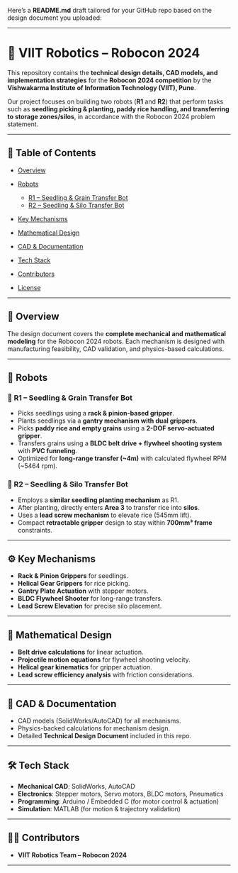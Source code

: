 Here’s a **README.md** draft tailored for your GitHub repo based on the design document you uploaded:

---

# 🤖 VIIT Robotics – Robocon 2024

This repository contains the **technical design details, CAD models, and implementation strategies** for the **Robocon 2024 competition** by the **Vishwakarma Institute of Information Technology (VIIT), Pune**.

Our project focuses on building two robots (**R1** and **R2**) that perform tasks such as **seedling picking & planting, paddy rice handling, and transferring to storage zones/silos**, in accordance with the Robocon 2024 problem statement.

---

## 📑 Table of Contents

* [Overview](#overview)
* [Robots](#robots)

  * [R1 – Seedling & Grain Transfer Bot](#r1--seedling--grain-transfer-bot)
  * [R2 – Seedling & Silo Transfer Bot](#r2--seedling--silo-transfer-bot)
* [Key Mechanisms](#key-mechanisms)
* [Mathematical Design](#mathematical-design)
* [CAD & Documentation](#cad--documentation)
* [Tech Stack](#tech-stack)
* [Contributors](#contributors)
* [License](#license)

---

## 📌 Overview

The design document covers the **complete mechanical and mathematical modeling** for the Robocon 2024 robots. Each mechanism is designed with manufacturing feasibility, CAD validation, and physics-based calculations.

---

## 🤖 Robots

### 🔹 R1 – Seedling & Grain Transfer Bot

* Picks seedlings using a **rack & pinion-based gripper**.
* Plants seedlings via a **gantry mechanism with dual grippers**.
* Picks **paddy rice and empty grains** using a **2-DOF servo-actuated gripper**.
* Transfers grains using a **BLDC belt drive + flywheel shooting system** with **PVC funneling**.
* Optimized for **long-range transfer (\~4m)** with calculated flywheel RPM (\~5464 rpm).

### 🔹 R2 – Seedling & Silo Transfer Bot

* Employs a **similar seedling planting mechanism** as R1.
* After planting, directly enters **Area 3** to transfer rice into **silos**.
* Uses a **lead screw mechanism** to elevate rice (545mm lift).
* Compact **retractable gripper** design to stay within **700mm³ frame** constraints.

---

## ⚙️ Key Mechanisms

* **Rack & Pinion Grippers** for seedlings.
* **Helical Gear Grippers** for rice picking.
* **Gantry Plate Actuation** with stepper motors.
* **BLDC Flywheel Shooter** for long-range transfers.
* **Lead Screw Elevation** for precise silo placement.

---

## 📐 Mathematical Design

* **Belt drive calculations** for linear actuation.
* **Projectile motion equations** for flywheel shooting velocity.
* **Helical gear kinematics** for gripper actuation.
* **Lead screw efficiency analysis** with friction considerations.

---

## 📂 CAD & Documentation

* CAD models (SolidWorks/AutoCAD) for all mechanisms.
* Physics-backed calculations for mechanism design.
* Detailed **Technical Design Document** included in this repo.

---

## 🛠️ Tech Stack

* **Mechanical CAD**: SolidWorks, AutoCAD
* **Electronics**: Stepper motors, Servo motors, BLDC motors, Pneumatics
* **Programming**: Arduino / Embedded C (for motor control & actuation)
* **Simulation**: MATLAB (for motion & trajectory validation)

---

## 👨‍💻 Contributors

* **VIIT Robotics Team – Robocon 2024**

---

